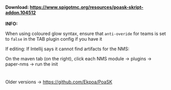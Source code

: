 
#### Download: https://www.spigotmc.org/resources/poask-skript-addon.104512




**INFO:**

When using coloured glow syntax, ensure that `anti-overide` for teams is set to `false` in the TAB plugin config if you have it


If editing:
If Intellij says it cannot find artifacts for the NMS:

On the maven tab (on the right), click each NMS module -> plugins -> paper-nms -> run the init

#
#
Older versions -> https://github.com/Ekpoa/PoaSK

